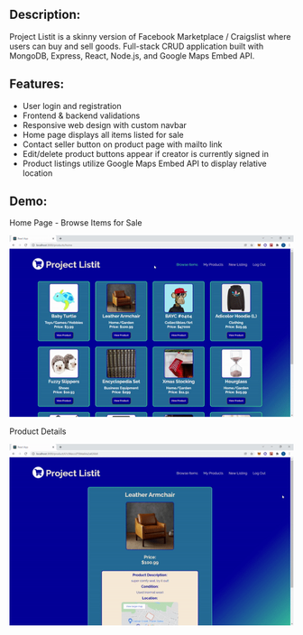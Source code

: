<h2>Description:</h2>
<p>Project Listit is a skinny version of Facebook Marketplace / Craigslist where users can buy and sell goods. Full-stack CRUD application built with MongoDB, Express, React, Node.js, and Google Maps Embed API.</p> 

<h2>Features:</h2>
<ul>
  <li>User login and registration</li>
  <li>Frontend & backend validations</li>
  <li>Responsive web design with custom navbar</li>
  <li>Home page displays all items listed for sale</li>
  <li>Contact seller button on product page with mailto link</li>
  <li>Edit/delete product buttons appear if creator is currently signed in</li>
  <li>Product listings utilize Google Maps Embed API to display relative location</li>
</ul>

<h2>Demo:</h2>
<p>Home Page - Browse Items for Sale</p>
<img src="./listit_home.gif" />
<p>Product Details</p>
<img src="./listit_product.gif" />
